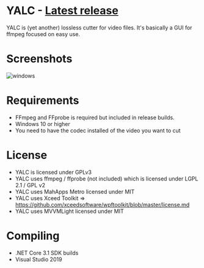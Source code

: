 # YALC - [Latest release](https://github.com/0x90d/YALC/releases/latest)
YALC is (yet another) lossless cutter for video files. It's basically a GUI for ffmpeg focused on easy use.

# Screenshots
![windows](https://user-images.githubusercontent.com/46010672/71697943-71cdde80-2db1-11ea-83b6-7cf8a0677b1d.jpg)

# Requirements
- FFmpeg and FFprobe is required but included in release builds.
- Windows 10 or higher
- You need to have the codec installed of the video you want to cut

# License
- YALC is licensed under GPLv3  
- YALC uses ffmpeg / ffprobe (not included) which is licensed under LGPL 2.1 / GPL v2
- YALC uses MahApps Metro licensed under MIT
- YALC uses Xceed Toolkit => https://github.com/xceedsoftware/wpftoolkit/blob/master/license.md
- YALC uses MVVMLight licensed under MIT


# Compiling
- .NET Core 3.1 SDK builds
- Visual Studio 2019
